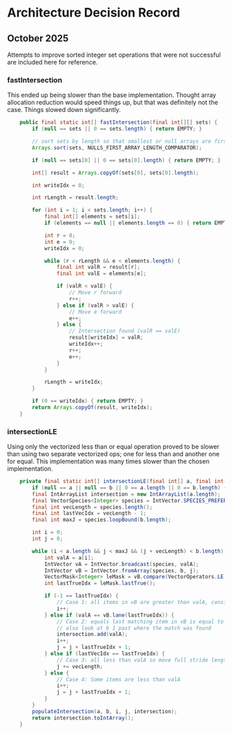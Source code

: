 # Architecture Decision Record

## October 2025
Attempts to improve sorted integer set operations that were not successful are included here for reference.

### fastIntersection
This ended up being slower than the base implementation. Thought array allocation reduction would
speed things up, but that was definitely not the case.  Things slowed down significantly.

```java
    public final static int[] fastIntersection(final int[][] sets) {
        if (null == sets || 0 == sets.length) { return EMPTY; }

        // sort sets by length so that smallest or null arrays are first
        Arrays.sort(sets, NULLS_FIRST_ARRAY_LENGTH_COMPARATOR);

        if (null == sets[0] || 0 == sets[0].length) { return EMPTY; }

        int[] result = Arrays.copyOf(sets[0], sets[0].length);

        int writeIdx = 0;

        int rLength = result.length;

        for (int i = 1; i < sets.length; i++) {
            final int[] elements = sets[i];
            if (elements == null || elements.length == 0) { return EMPTY; }

            int r = 0;
            int e = 0;
            writeIdx = 0;

            while (r < rLength && e < elements.length) {
                final int valR = result[r];
                final int valE = elements[e];

                if (valR < valE) {
                    // Move r forward
                    r++;
                } else if (valR > valE) {
                    // Move e forward
                    e++;
                } else {
                    // Intersection found (valR == valE)
                    result[writeIdx] = valR;
                    writeIdx++;
                    r++;
                    e++;
                }
            }

            rLength = writeIdx;
        }

        if (0 == writeIdx) { return EMPTY; }
        return Arrays.copyOf(result, writeIdx);
    }
```

### intersectionLE
Using only the vectorized less than or equal operation proved to be slower than using
two separate vectorized ops; one for less than and another one for equal.  This implementation
was many times slower than the chosen implementation.

```java
    private final static int[] intersectionLE(final int[] a, final int[] b) {
        if (null == a || null == b || 0 == a.length || 0 == b.length) { return EMPTY; }
        final IntArrayList intersection = new IntArrayList(a.length);
        final VectorSpecies<Integer> species = IntVector.SPECIES_PREFERRED;
        final int vecLength = species.length();
        final int lastVecIdx = vecLength - 1;
        final int maxJ = species.loopBound(b.length);

        int i = 0;
        int j = 0;

        while (i < a.length && j < maxJ && (j + vecLength) < b.length) {
            int valA = a[i];
            IntVector vA = IntVector.broadcast(species, valA);
            IntVector vB = IntVector.fromArray(species, b, j);
            VectorMask<Integer> leMask = vB.compare(VectorOperators.LE, vA);
            int lastTrueIdx = leMask.lastTrue();

            if (-1 == lastTrueIdx) {
                // Case 1: all items in vB are greater than valA, consider next item in A
                i++;
            } else if (valA == vB.lane(lastTrueIdx)) {
                // Case 2: equals last matching item in vB is equal to valA
                // also look at b 1 past where the match was found
                intersection.add(valA);
                i++;
                j = j + lastTrueIdx + 1;
            } else if (lastVecIdx == lastTrueIdx) {
                // Case 3: all less than valA so move full stride length
                j += vecLength;
            } else {
                // Case 4: Some items are less than valA
                i++;
                j = j + lastTrueIdx + 1;
            }
        }
        populateIntersection(a, b, i, j, intersection);
        return intersection.toIntArray();
    }
```
